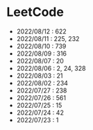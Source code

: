 # LeetCode

- 2022/08/12 : 622
- 2022/08/11 : 225, 232
- 2022/08/10 : 739
- 2022/08/09 : 316
- 2022/08/07 : 20
- 2022/08/06 : 2, 24, 328
- 2022/08/03 : 21
- 2022/08/02 : 234
- 2022/07/27 : 238
- 2022/07/26 : 561
- 2022/07/25 : 15
- 2022/07/24 : 42
- 2022/07/23 : 1
